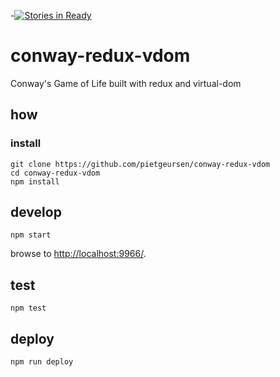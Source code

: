 -[![Stories in Ready](https://badge.waffle.io/pietgeursen/conway-redux-vdom.png?label=ready&title=Ready)](https://waffle.io/pietgeursen/conway-redux-vdom)

# conway-redux-vdom

Conway's Game of Life built with redux and virtual-dom

## how

### install

```
git clone https://github.com/pietgeursen/conway-redux-vdom
cd conway-redux-vdom
npm install
```

## develop

```
npm start
```

browse to <http://localhost:9966/>.

## test

```
npm test
```

## deploy

```
npm run deploy
```
